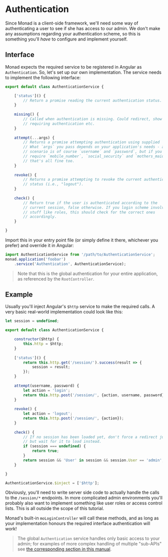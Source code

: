 # Authentication
Since Monad is a client-side framework, we'll need some way of authenticating a
user to see if she has access to our admin. We don't make any assumptions
regarding your authentication scheme, so this is something you'll *have* to
configure and implement yourself.

## Interface
Monad expects the required service to be registered in Angular as
`Authentication`. So, let's set up our own implementation. The
service needs to implement the following interface:

```javascript
export default class AuthenticationService {

    ['status']() {
        // Return a promise reading the current authentication status.
    }
    
    missing() {
        // Called when authentication is missing. Could redirect, show a popup
        // requiring authentication etc.
    }
    
    attempt(...args) {
        // Returns a promise attempting authentication using supplied `args`.
        // What `args` you pass depends on your application's needs - a common
        // scenario is of course `username` and `password`, but if you also
        // require `mobile_number`, `social_security` and `mothers_maiden_name`
        // that's all fine too.
    }
    
    revoke() {
        // Returns a promise attempting to revoke the current authentication
        // status (i.e., "logout").
    }
    
    check() {
        // Return true if the user is authenticated according to the
        // current session, false otherwise. If you login scheme involves
        // stuff like roles, this should check for the correct ones
        // accordingly.
    }

}
```

Import this in your entry point file (or simply define it there, whichever you
prefer) and override it in Angular:

```javascript
import AuthenticationService from '/path/to/AuthenticationService';
monad.application('foobar')
    .service('Authentication', AuthenticationService);
```

> Note that this is the global authentication for your entire application, as
> referenced by the `RootController`.

## Example
Usually you'll inject Angular's `$http` service to make the required calls. A
very basic real-world implementation could look like this:

```javascript
let session = undefined;

export default class AuthenticationService {

    constructor($http) {
        this.http = $http;
    }
    
    ['status']() {
        return this.http.get('/session/').success(result => {
            session = result;
        });
    }
    
    attempt(username, password) {
        let action = 'login';
        return this.http.post('/session/', {action, username, password});
    }
    
    revoke() {
        let action = 'logout';
        return this.http.post('/session/', {action});
    }
    
    check() {
        // If no session has been loaded yet, don't force a redirect just yet
        // but wait for it to load instead.
        if (session === undefined) {
            return true;
        }
        return session && 'User' in session && session.User == 'admin';
    }

}

AuthenticationService.$inject = ['$http'];
```

Obviously, you'll need to write server side code to actually handle the calls to
the `/session/*` endpoints. In more complicated admin environments you'll
probably also want to implement something like user roles or access control
lists. This is all outside the scope of this tutorial.

Monad's built-in `moLoginController` will call these methods, and as long as
your implementation honours the required interface authentication will work!

> The global `Authentication` service handles only basic access to your admin;
> for examples of more complex handling of multiple "sub-APIs" see 
> [the corresponding section in this manual](../samples/subauthentication.md).

